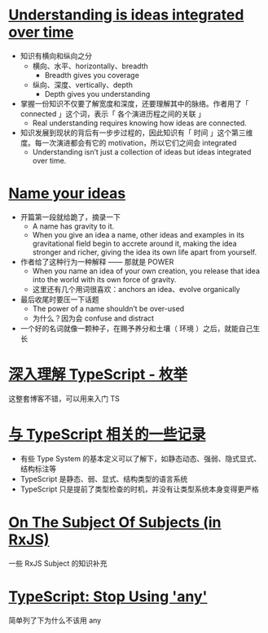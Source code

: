 # [Understanding is ideas integrated over time](https://linus.coffee/note/ideas-integrated-over-time/)

- 知识有横向和纵向之分
    - 横向、水平、horizontally、breadth
        - Breadth gives you coverage
    - 纵向、深度、vertically、depth
        - Depth gives you understanding
- 掌握一份知识不仅要了解宽度和深度，还要理解其中的脉络。作者用了「 connected 」这个词，表示「 各个演进历程之间的关联 」
    - Real understanding requires knowing how ideas are connected.
- 知识发展到现状的背后有一步步过程的，因此知识有「 时间 」这个第三维度。每一次演进都会有它的 motivation，所以它们之间会 integrated
    - Understanding isn’t just a collection of ideas but ideas integrated over time.

# [Name your ideas](https://thesephist.com/posts/names/)

- 开篇第一段就给跪了，摘录一下
    - A name has gravity to it.
    - When you give an idea a name, other ideas and examples in its gravitational field begin to accrete around it, making the idea stronger and richer, giving the idea its own life apart from yourself.
- 作者给了这种行为一种解释 —— 那就是 POWER
    - When you name an idea of your own creation, you release that idea into the world with its own force of gravity.
    - 这里还有几个用词很喜欢：anchors an idea、evolve organically
- 最后收尾时要压一下话题
    - The power of a name shouldn’t be over-used
    - 为什么？因为会 confuse and distract
- 一个好的名词就像一颗种子，在赐予养分和土壤（ 环境 ）之后，就能自己生长

# [深入理解 TypeScript - 枚举](https://jkchao.github.io/typescript-book-chinese/typings/enums.html)

这整套博客不错，可以用来入门 TS

# [与 TypeScript 相关的一些记录](https://hijiangtao.github.io/2020/07/12/Notes-About-TypeScript-And-Type-System/)

- 有些 Type System 的基本定义可以了解下，如静态动态、强弱、隐式显式、结构标注等
- TypeScript 是静态、弱、显式、结构类型的语言系统
- TypeScript 只是提前了类型检查的时机，并没有让类型系统本身变得更严格

# [On The Subject Of Subjects (in RxJS)](https://medium.com/@benlesh/on-the-subject-of-subjects-in-rxjs-2b08b7198b93)

一些 RxJS Subject 的知识补充

# [TypeScript: Stop Using 'any'](https://thoughtbot.com/blog/typescript-stop-using-any-there-s-a-type-for-that)

简单列了下为什么不该用 any
